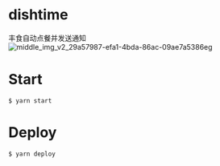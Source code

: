 # dishtime

丰食自动点餐并发送通知
![middle_img_v2_29a57987-efa1-4bda-86ac-09ae7a5386eg](https://user-images.githubusercontent.com/15227926/168198255-de05e044-db54-4310-b25f-82e25e6991df.jpg)


# Start

`$ yarn start`

# Deploy

`$ yarn deploy`
